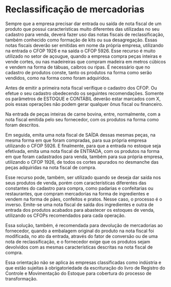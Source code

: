 # Reclassificação de mercadorias

Sempre que a empresa precisar dar entrada ou saída de nota fiscal de um produto que possui características muito diferentes das utilizadas no seu cadastro para venda, deverá fazer uso das notas fiscais de reclassificação, também conhecido como formação de kits ou sua desagregação. Essas notas fiscais deverão ser emitidas em nome da própria empresa, utilizando na entrada o CFOP 1926 e na saída o CFOP 5926. Esse recurso é muito utilizado no setor de açougue, quando a empresa compra peças inteiras e vende cortes, ou nas madeireiras que compram madeira em metros cúbicos e vendem na forma de tábuas, caibros ou ripas. É necessário que no cadastro de produtos conste, tanto os produtos na forma como serão vendidos, como na forma como foram adquiridos.

Antes de emitir a primeira nota fiscal verifique o cadastro dos CFOP. Ou efetue o seu cadastro obedecendo os seguintes recomendações. Somente os parâmetros de ESTOQUE e CONTÁBIL deverão estar marcados com X, pois essas operações não podem gerar qualquer ônus fiscal ou financeiro.

Na entrada de peças inteiras de carne bovina, entre, normalmente, com a nota fiscal emitida pelo seu fornecedor, com os produtos na forma como foram descritos.

Em seguida, emita uma nota fiscal de SAÍDA dessas mesmas peças, na mesma forma em que foram compradas, para sua própria empresa utilizando o CFOP 5926. E finalmente, para que a entrada no estoque seja efetivada, emita uma nota fiscal de ENTRADA, com os produtos na forma em que foram cadastrados para venda, também para sua própria empresa, utilizando o CFOP 1926, de todos os cortes apurados no desmanche das peças adquiridas na nota fiscal de compra.

Esse recurso pode, também, ser utilizado quando se deseja dar saída nos seus produtos de venda, porém com características diferentes das constantes do cadastro para compra, como padarias e confeitarias ou restaurantes, que compram mercadorias na forma de ingredientes e vendem na forma de pães, confeitos e pratos. Nesse caso, o processo é o inverso. Emite-se uma nota fiscal de saída dos ingredientes e outra de entrada dos produtos acabados para abastecer os estoques de venda, utilizando os CFOPs  recomendados para cada operação.

Essa solução, também, é recomendada para devolução de mercadorias ao fornecedor, quando a embalagem original do produto na nota fiscal foi modificada, no ato da entrada, através do fator de conversão ou de uma nota de reclassificação, e o fornecedor exige que os produtos sejam devolvidos com as mesmas características descritas na nota fiscal  de compra.

Essa orientação não se aplica às empresas classificadas como indústria e que estão sujeitas à obrigatoriedade da escrituração do livro  de Registro do Controle e Movimentação do Estoque para cobertura do processo de transformação.